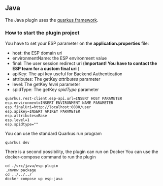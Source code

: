 ## Java

The Java plugin uses the [quarkus framework](https://quarkus.io/).

### How to start the plugin project

You have to set your ESP parameter on the **application.properties** file:

- host: the ESP domain uri
- environmentName: the ESP environment value
- final: The user session redirect uri (**Important! You have to contact the ESP team for a custom final uri** )
- apiKey: The api key useful for Backend Authentication
- attributes: The getKey *attributes* parameter
- level: The getKey *level* parameter
- spidType: The getKey *spidType* parameter

```text
quarkus.rest-client.esp-api.url=INSERT HOST PARAMETER 
esp.environment=INSERT ENVIRONMENT NAME PARAMETER
esp.finalUri=http://localhost:8080/user
esp.apikey=INSERT APIKEY PARAMETER
esp.attributes=Base
esp.level=1
esp.spidtype=""
```

You can use the standard Quarkus run program
```shell
quarkus dev
```

There is a second possibility, the plugin can run on Docker
You can use the docker-compose command to run the plugin

```shell
cd ./src/java/esp-plugin
./mvnw package
cd ../../../
docker compose up esp-java
```

